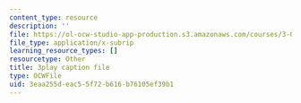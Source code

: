 ```yaml
---
content_type: resource
description: ''
file: https://ol-ocw-studio-app-production.s3.amazonaws.com/courses/3-091sc-introduction-to-solid-state-chemistry-fall-2010/3eaa255deac55f72b616b76105ef39b1_LHRZLeQ2aaM.vtt
file_type: application/x-subrip
learning_resource_types: []
resourcetype: Other
title: 3play caption file
type: OCWFile
uid: 3eaa255d-eac5-5f72-b616-b76105ef39b1
---
```

